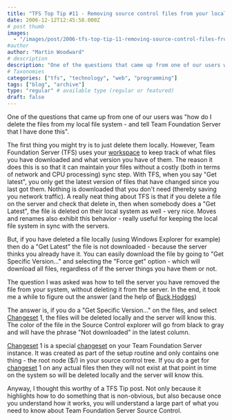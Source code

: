 ```yaml
---
title: "TFS Top Tip #11 - Removing source control files from your local file system"
date: 2006-12-12T12:45:58.000Z
# post thumb
images:
  - "/images/post/2006-tfs-top-tip-11-removing-source-control-files-from-your-local-file-system.jpg"
#author
author: "Martin Woodward"
# description
description: "One of the questions that came up from one of our users was 'how do I delete the files from my local file system - and tell Team Foundation."
# Taxonomies
categories: ["tfs", "technology", "web", "programming"]
tags: ["blog", "archive"]
type: "regular" # available type (regular or featured)
draft: false
---
```

One of the questions that came up from one of our users was "how do I delete the files from my local file system - and tell Team Foundation Server that I have done this". 

The first thing you might try is to just delete them locally.  However, Team Foundation Server (TFS) uses your [workspace](http://msdn2.microsoft.com/en-us/library/ms181383(VS.80).aspx) to keep track of what files you have downloaded and what version you have of them.  The reason it does this is so that it can maintain your files without a costly (both in terms of network and CPU processing) sync step.  With TFS, when you say "Get latest", you only get the latest version of files that have changed since you last got them.  Nothing is downloaded that you don't need (thereby saving you network traffic).  A really neat thing about TFS is that if you delete a file on the server and check that delete in, then when somebody does a "Get Latest", the file is deleted on their local system as well - very nice.  Moves and renames also exhibit this behavior - really useful for keeping the local file system in sync with the servers.   

But, if you have deleted a file locally (using Windows Explorer for example) then do a "Get Latest" the file is not downloaded - because the server thinks you already have it.  You can easily download the file by going to "Get Specific Version..." and selecting the "Force get" option - which will download all files, regardless of if the server things you have them or not. 

The question I was asked was how to tell the server you have removed the file from your system, without deleting it from the server.  In the end, it took me a while to figure out the answer (and the help of [Buck Hodges](http://blogs.msdn.com/buckh/)) 

The answer is, if you do a "Get Specific Version..." on the files, and select [Changeset](http://msdn2.microsoft.com/en-us/library/ms181408(VS.80).aspx) 1, the files will be deleted locally and the server will know this.  The color of the file in the Source Control explorer will go from black to gray and will have the phrase "Not downloaded" in the latest column. 

[Changeset](http://msdn2.microsoft.com/en-us/library/ms181408(VS.80).aspx) 1 is a special [changeset](http://msdn2.microsoft.com/en-us/library/ms181408(VS.80).aspx) on your Team Foundation Server instance.  It was created as part of the setup routine and only contains one thing - the root node ($/) in your source control tree.  If you do a get for [changeset](http://msdn2.microsoft.com/en-us/library/ms181408(VS.80).aspx) 1 on any actual files then they will not exist at that point in time on the system so will be deleted locally and the server will know this. 

Anyway, I thought this worthy of a TFS Tip post.  Not only because it highlights how to do something that is non-obvious, but also because once you understand how it works, you will understand a large part of what you need to know about Team Foundation Server Source Control.
